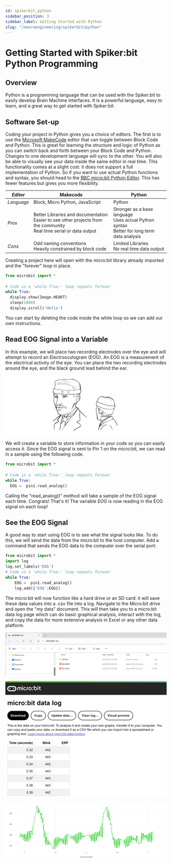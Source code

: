 ```yaml
---
id: spikerbit_python
sidebar_position: 3
sidebar_label: Getting Started with Python 
slug: "/neuroengineering/spikerbit/python"
---
```


# Getting Started with Spiker:bit Python Programming 

## Overview

Python is a programming language that can be used with the Spiker:bit to easily develop Brain Machine Interfaces. It is a powerful language, easy to learn, and a great way to get started with Spiker:bit.

## Software Set-up 

Coding your project in Python gives you a choice of editors. The first is to use the [Microsoft MakeCode](https://makecode.microbit.org/) editor that can toggle between Block Code and Python. This is great for learning the structure and logic of Python as you can switch back and forth between your Block Code and Python. Changes to one development language will sync to the other. You will also be able to visually see your data inside the same editor in real time. This functionality comes at a slight cost: it does not support a full implementation of Python. So if you want to use actual Python functions and syntax, you should head to the [BBC micro:bit Python Editor](https://python.microbit.org/v/3/ideas). This has fewer features but gives you more flexibility.

|_**Editor**_ | **Makecode**  | Python |
| --- | --- | --- |
| _Language_ |Block, Micro Python, JavaScript  | Python  |
| _Pros_ | Better Libraries and documentation<br/>Easier to see other projects from the community<br/>Real time serial or data output| Stronger as a base language<br/>Uses actual Python syntax<br/>Better for long term data analysis  |
| _Cons_ | Odd naming conventions<br/>Heavily constrained by block code  | Limited Libraries<br/>No real time data output   |

Creating a project here will open with the micro:bit library already imported and the "forever" loop in place.

```py title="Hello Heart!"
from microbit import *

# Code in a 'while True:' loop repeats forever
while True:
  display.show(Image.HEART)
  sleep(1000)
  display.scroll('Hello')
```
You can start by deleting the code inside the while loop so we can add our own instructions. 

## Read EOG Signal into a Variable ## 

In this example, we will place two recording electrodes over the eye and will attempt to record an Electrooculogram (EOG). An EOG is a measurement of the electrical activity of the eye. You can place the two recording electrodes around the eye, and the black ground lead behind the ear.

![EOG Recording Sertup](./py_EOGplacement.png)

We will create a variable to store information in your code so you can easily access it. Since the EOG signal is sent to Pin 1 on the micro:bit, we can read in a sample using the following code.

```py title="The Most Basic Python BMI Code"
from microbit import *

# Code in a 'while True:' loop repeats forever
while True:
  EOG =  pin1.read_analog() 
```
Calling the "read_analog()" method will take a sample of the EOG signal each time. Congrats! That's it! The variable *EOG* is now reading in the EOG signal on each loop!

## See the EOG Signal ##

A good way to start using EOG is to see what the signal looks like. To do this, we will send the data from the micro:bit to the host computer. Add a command that sends the EOG data to the computer over the serial port:

```py title="Python Logging Code for Real Time Viewing"
from microbit import *
import log
log.set_labels('EOG')
# Code in a 'while True:' loop repeats forever
while True:
    EOG =  pin1.read_analog()
    log.add({'EOG':EOG})
```

The micro:bit will now function like a hard drive or an SD card: it will save these data values into a .csv file into a log. Navigate to the Micro:bit drive and open the "my data" document. This will then take you to a micro:bit data log page which can do basic graphical analysis, interact with the log, and copy the data for more extensive analysis in Excel or any other data platform.


![myDataDoc](./myData.png)

![micro:bit datalog](./datalogg.png)

![micro:bit datalog graph](./EOGDataLog.png)
